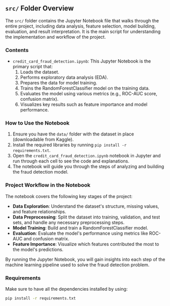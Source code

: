 ## `src/` Folder Overview

The `src/` folder contains the Jupyter Notebook file that walks through the entire project, including data analysis, feature selection, model building, evaluation, and result interpretation. It is the main script for understanding the implementation and workflow of the project.

### Contents

- `credit_card_fraud_detection.ipynb`: This Jupyter Notebook is the primary script that:
  1. Loads the dataset.
  2. Performs exploratory data analysis (EDA).
  3. Prepares the data for model training.
  4. Trains the RandomForestClassifier model on the training data.
  5. Evaluates the model using various metrics (e.g., ROC-AUC score, confusion matrix).
  6. Visualizes key results such as feature importance and model performance.

### How to Use the Notebook

1. Ensure you have the `data/` folder with the dataset in place (downloadable from Kaggle).
2. Install the required libraries by running `pip install -r requirements.txt`.
3. Open the `credit_card_fraud_detection.ipynb` notebook in Jupyter and run through each cell to see the code and explanations.
4. The notebook will guide you through the steps of analyzing and building the fraud detection model.

### Project Workflow in the Notebook

The notebook covers the following key stages of the project:

- **Data Exploration**: Understand the dataset's structure, missing values, and feature relationships.
- **Data Preprocessing**: Split the dataset into training, validation, and test sets, and handle any necessary preprocessing steps.
- **Model Training**: Build and train a RandomForestClassifier model.
- **Evaluation**: Evaluate the model's performance using metrics like ROC-AUC and confusion matrix.
- **Feature Importance**: Visualize which features contributed the most to the model's predictions.

By running the Jupyter Notebook, you will gain insights into each step of the machine learning pipeline used to solve the fraud detection problem.

### Requirements

Make sure to have all the dependencies installed by using:

```bash
pip install -r requirements.txt
